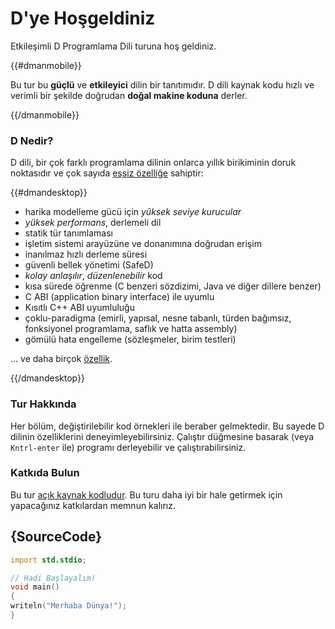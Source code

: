 # D'ye Hoşgeldiniz

Etkileşimli D Programlama Dili turuna hoş geldiniz.

{{#dmanmobile}}

Bu tur bu __güçlü__ ve __etkileyici__ dilin bir tanıtımıdır. D dili kaynak kodu hızlı ve verimli bir şekilde doğrudan __doğal makine koduna__ derler.

{{/dmanmobile}}

### D Nedir?

D dili, bir çok farklı programlama dilinin onlarca yıllık birikiminin doruk noktasıdır ve çok sayıda [eşsiz özelliğe](http://dlang.org/overview.html) sahiptir:

{{#dmandesktop}}

- harika modelleme gücü için _yüksek seviye kurucular_
- _yüksek performans_, derlemeli dil
- statik tür tanımlaması
- işletim sistemi arayüzüne ve donanımına doğrudan erişim
- inanılmaz hızlı derleme süresi
- güvenli bellek yönetimi (SafeD)
- _kolay anlaşılır_, _düzenlenebilir_ kod
- kısa sürede öğrenme (C benzeri sözdizimi, Java ve diğer dillere benzer)
- C ABI (application binary interface) ile uyumlu
- Kısıtlı C++ ABI uyumluluğu
- çoklu-paradigma (emirli, yapısal, nesne tabanlı, türden bağımsız, fonksiyonel programlama, saflık ve hatta assembly)
- gömülü hata engelleme (sözleşmeler, birim testleri)

... ve daha birçok [özellik](http://dlang.org/overview.html).

{{/dmandesktop}}

### Tur Hakkında

Her bölüm, değiştirilebilir kod örnekleri ile beraber gelmektedir. Bu sayede D dilinin özelliklerini deneyimleyebilirsiniz.
Çalıştır düğmesine basarak (veya `Kntrl-enter` ile) programı derleyebilir ve çalıştırabilirsiniz.

### Katkıda Bulun

Bu tur [açık kaynak kodludur](https://github.com/stonemaster/dlang-tour).
Bu turu daha iyi bir hale getirmek için yapacağınız katkılardan memnun kalırız.

## {SourceCode}

```d
import std.stdio;

// Hadi Başlayalım!
void main()
{
writeln("Merhaba Dünya!");
}
```
